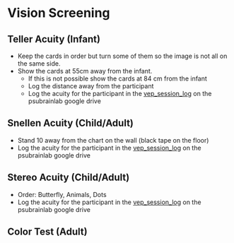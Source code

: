# Vision Screening

## Teller Acuity (Infant)
- Keep the cards in order but turn some of them so the image is not all on the same side.
- Show the cards at 55cm away from the infant. 
  - If this is not possible show the cards at 84 cm from the infant
  - Log the distance away from the participant
  - Log the acuity for the participant in the [vep_session_log](https://docs.google.com/spreadsheet/ccc?key=0Ag6j1ZugcmysdEVEaDZ0WjNueVNXSmZrdkFWS1lzYXc#gid=0) on the psubrainlab google drive

## Snellen Acuity (Child/Adult)
- Stand 10 away from the chart on the wall (black tape on the floor)
- Log the acuity for the participant in the [vep_session_log](https://docs.google.com/spreadsheet/ccc?key=0Ag6j1ZugcmysdEVEaDZ0WjNueVNXSmZrdkFWS1lzYXc#gid=0) on the psubrainlab google drive

## Stereo Acuity (Child/Adult)
- Order: Butterfly, Animals, Dots
- Log the acuity for the participant in the [vep_session_log](https://docs.google.com/spreadsheet/ccc?key=0Ag6j1ZugcmysdEVEaDZ0WjNueVNXSmZrdkFWS1lzYXc#gid=0) on the psubrainlab google drive

## Color Test (Adult)




